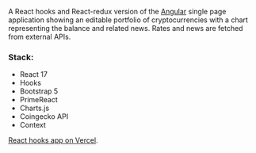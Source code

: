 A React hooks and React-redux version of the [Angular](https://github.com/cd4d/crypto-balance) single page application showing an editable portfolio of cryptocurrencies with a chart representing the balance and related news. Rates and news are fetched from external APIs.

### Stack:
- React 17
- Hooks
- Bootstrap 5
- PrimeReact
- Charts.js
- Coingecko API
- Context


[React hooks app on Vercel](https://react-crypto-balance.vercel.app/).
